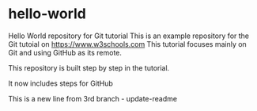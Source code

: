 # hello-world
Hello World repository for Git tutorial
This is an example repository for the Git tutoial on https://www.w3schools.com
This tutorial focuses mainly on Git and using GitHub as its remote.

This repository is built step by step in the tutorial.

It now includes steps for GitHub

This is a new line from 3rd branch - update-readme